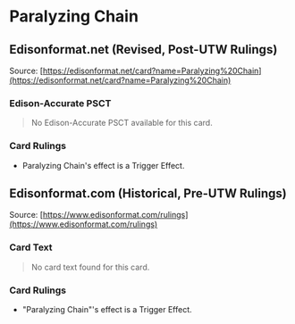 # Paralyzing Chain

## Edisonformat.net (Revised, Post-UTW Rulings)

Source: [https://edisonformat.net/card?name=Paralyzing%20Chain](https://edisonformat.net/card?name=Paralyzing%20Chain)

### Edison-Accurate PSCT

> No Edison-Accurate PSCT available for this card.

### Card Rulings

*   Paralyzing Chain's effect is a Trigger Effect.


## Edisonformat.com (Historical, Pre-UTW Rulings)

Source: [https://www.edisonformat.com/rulings](https://www.edisonformat.com/rulings)

### Card Text

> No card text found for this card.

### Card Rulings

*   "Paralyzing Chain"'s effect is a Trigger Effect.


